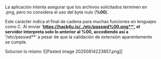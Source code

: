 La aplicación intenta asegurar que los archivos solicitados terminen en .png, pero no considera el uso del byte nulo (**%00**).

Este carácter indica el final de cadena para muchas funciones en lenguajes como C. Al enviar ‘**https://hack4u.io/../etc/passwd%00.png**‘, el servidor interpreta solo lo anterior al **%00**, accediendo así a ‘**/etc/passwd**‘ a pesar de que la validación de extensión aparentemente se cumple.

Solucion
lo mismo 
![[Pasted image 20250814223857.png]]
